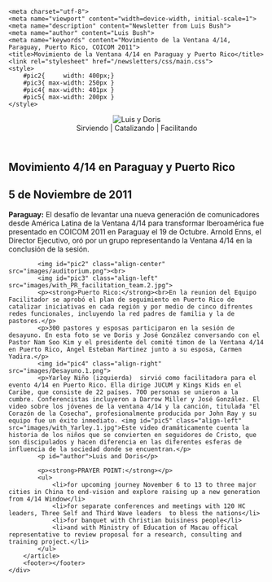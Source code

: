 <!DOCTYPE html>
<html lang="es">
<head>
	<link rel="apple-touch-icon" sizes="180x180" href="/apple-touch-icon.png">
	<link rel="icon" type="image/png" sizes="32x32" href="/favicon-32x32.png">
	<link rel="icon" type="image/png" sizes="16x16" href="/favicon-16x16.png">
	<link rel="manifest" href="/site.webmanifest">
	<link rel="mask-icon" href="/safari-pinned-tab.svg" color="#5bbad5">
	<meta name="msapplication-TileColor" content="#da532c">
	<meta name="theme-color" content="#ffffff">

	<meta charset="utf-8">
	<meta name="viewport" content="width=device-width, initial-scale=1">
	<meta name="description" content="Newsletter from Luis Bush">
	<meta name="author" content="Luis Bush">
	<meta name="keywords" content="Movimiento de la Ventana 4/14, Paraguay, Puerto Rico, COICOM 2011">
	<title>Movimiento de la Ventana 4/14 en Paraguay y Puerto Rico</title>
	<link rel="stylesheet" href="/newsletters/css/main.css">
	<style>
		#pic2{     width: 400px;}
		#pic3{ max-width: 250px }
		#pic4{ max-width: 401px }
		#pic5{ max-width: 200px }
	</style>
</head>
<body>
	<div id="newsletter">
		<header>
			<figure>
				<img alt="Luis y Doris" src="/newsletters/images/luis-and-doris-300px.png">
				<figcaption style="font-weight: normal">Sirviendo | Catalizando | Facilitando</figcaption>
			</figure>
		</header>
		<article>
		    <h1>Movimiento 4/14 en Paraguay y Puerto Rico</h1>
			<h2 id="article-date"><time datetime="2011-11-05">5 de Noviembre de 2011</time></h2>
		    <p id="first-paragraph"><strong>Paraguay:</strong> El desafío de levantar una nueva generación de comunicadores desde América Latina de la Ventana 4/14 para transformar Iberoamérica fue presentado en COICOM 2011 en Paraguay el 19 de Octubre.  Arnold Enns,  el Director Ejecutivo,  oró por un grupo representando la Ventana 4/14 en la conclusión de la sesión.</p>
		
			<img id="pic2" class="align-center" src="images/auditorium.png"><br>
			<img id="pic3" class="align-left" src="images/with_PR_facilitation_team.2.jpg">
			<p><strong>Puerto Rico:</strong><br>En la reunion del Equipo Facilitador se aprobó el plan de seguimiento en Puerto Rico de catalizar iniciativas en cada región y por medio de cinco difrentes redes funcionales, incluyendo la red padres de familia y la de pastores.</p>
		    <p>300 pastores y esposas participaron en la sesión de desayuno. En esta foto se ve Doris y José González conversando con el Pastor Nam Soo Kim y el presidente del comité timon de la Ventana 4/14 en Puerto Rico, Angel Esteban Martinez junto a su esposa, Carmen Yadira.</p>
		    <img id="pic4" class="align-right" src="images/Desayuno.1.png">
			<p>Yarley Niño (izquierda)  sirvió como facilitadora para el evento 4/14 en Puerto Rico. Ella dirige JUCUM y Kings Kids en el Caribe, que consiste de 22 países. 700 personas se unieron a la cumbre. Conferencistas incluyeron a Darrow Miller y José González. El video sobre los jóvenes de la ventana 4/14 y la canción, titulada "El Corazón de la Cosecha", profesionalmente producida por John Ray y su equipo fue un éxito inmediato. <img id="pic5" class="align-left" src="images/with_Yarley.1.jpg">Este video dramáticamente cuenta la historia de los niños que se convierten en seguidores de Cristo, que son discipulados y hacen diferencia en las diferentes esferas de influencia de la sociedad donde se encuentran.</p>
			<p id="author">Luis and Doris</p>

			<p><strong>PRAYER POINT:</strong></p>
			<ul>
				<li>for upcoming journey November 6 to 13 to three major cities in China to end-vision and explore raising up a new generation from 4/14 Window</li>
				<li>for separate conferences and meetings with 120 HC leaders, Three Self and Third Wave leaders  to bless the nations</li>
				<li>for banquet with Christian buisiness people</li>
				<li>and with Ministry of Education of Macau offical representative to review proposal for a research, consulting and training project.</li>
			</ul>
		</article>
		<footer></footer>
	</div>
</body>
</html>
